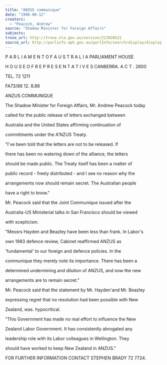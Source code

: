 ```yaml
---
title: "ANZUS communique"
date: "1986-08-12"
creators:
  - "Peacock, Andrew"
source: "Shadow Minister for Foreign Affairs"
subjects:
trove_url: http://trove.nla.gov.au/version/213920521
source_url: http://parlinfo.aph.gov.au/parlInfo/search/display/display.w3p;query=Id%3A%22media/pressrel/HPR09018594%22
---
```


 P A R L I A M E N T  O F  A U S T R A L I A  PARLIAMENT HOUSE

 H O U S E  O F  R E P R E S E N T A T I V E S  CANBERRA. A C T . 2600

 TEL. 72 1211

 FA73/86 12. 8.86

 ANZUS COMMUNIQUE

 The Shadow Minister for Foreign Affairs, Mr. Andrew Peacock today 

 called for the public release of letters exchanged between 

 Australia and the United States affirming continuation of 

 commitments under the A'NZUS Treaty.

 "I've been told that the letters are not to be released. If 

 there has been no watering down of the alliance, the letters 

 should be made public. The Treaty itself has been a matter of 

 public record - freely distributed - and I see no reason why the 

 arrangements now should remain secret. The Australian people 

 have a right to know."

 Mr. Peacock said that the Joint Communique issued after the 

 Australia-US Ministerial talks in San Francisco should be viewed 

 with scepticism.

 "Messrs Hayden and Beazley have been less than frank. In Labor's 

 own 1983 defence review, Cabinet reaffirmed ANZUS as 

 'fundamental' to our foreign and defence policies. In the 

 communique they merely note its importance. There has been a 

 determined undermining and dilution of ANZUS, and now the new 

 arrangements are to remain secret."

 Mr. Peacock said that the statement by Mr. Hayden'and Mr. Beazley 

 expressing regret that no resolution had been possible with New 

 Zealand, was. hypocritical.

 "This Government has made no real effort to influence the New 

 Zealand Labor Government. It has consistently abrogated any 

 leadership role with its Labor colleagues in Wellington. They 

 should have worked to keep New Zealand in ANZUS."

 FOR FURTHER INFORMATION CONTACT STEPHEN BRADY 72 7724.


